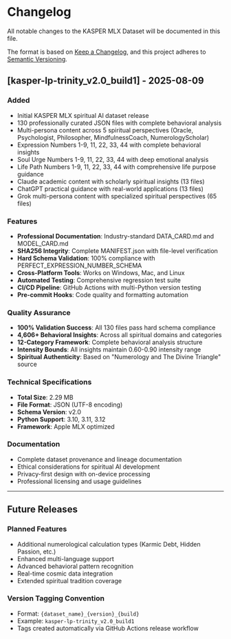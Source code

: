# Changelog

All notable changes to the KASPER MLX Dataset will be documented in this file.

The format is based on [Keep a Changelog](https://keepachangelog.com/en/1.0.0/),
and this project adheres to [Semantic Versioning](https://semver.org/spec/v2.0.0.html).

## [kasper-lp-trinity_v2.0_build1] - 2025-08-09

### Added
- Initial KASPER MLX spiritual AI dataset release
- 130 professionally curated JSON files with complete behavioral analysis
- Multi-persona content across 5 spiritual perspectives (Oracle, Psychologist, Philosopher, MindfulnessCoach, NumerologyScholar)
- Expression Numbers 1-9, 11, 22, 33, 44 with complete behavioral insights
- Soul Urge Numbers 1-9, 11, 22, 33, 44 with deep emotional analysis
- Life Path Numbers 1-9, 11, 22, 33, 44 with comprehensive life purpose guidance
- Claude academic content with scholarly spiritual insights (13 files)
- ChatGPT practical guidance with real-world applications (13 files)
- Grok multi-persona content with specialized spiritual perspectives (65 files)

### Features
- **Professional Documentation**: Industry-standard DATA_CARD.md and MODEL_CARD.md
- **SHA256 Integrity**: Complete MANIFEST.json with file-level verification
- **Hard Schema Validation**: 100% compliance with PERFECT_EXPRESSION_NUMBER_SCHEMA
- **Cross-Platform Tools**: Works on Windows, Mac, and Linux
- **Automated Testing**: Comprehensive regression test suite
- **CI/CD Pipeline**: GitHub Actions with multi-Python version testing
- **Pre-commit Hooks**: Code quality and formatting automation

### Quality Assurance
- **100% Validation Success**: All 130 files pass hard schema compliance
- **4,606+ Behavioral Insights**: Across all spiritual domains and categories
- **12-Category Framework**: Complete behavioral analysis structure
- **Intensity Bounds**: All insights maintain 0.60-0.90 intensity range
- **Spiritual Authenticity**: Based on "Numerology and The Divine Triangle" source

### Technical Specifications
- **Total Size**: 2.29 MB
- **File Format**: JSON (UTF-8 encoding)
- **Schema Version**: v2.0
- **Python Support**: 3.10, 3.11, 3.12
- **Framework**: Apple MLX optimized

### Documentation
- Complete dataset provenance and lineage documentation
- Ethical considerations for spiritual AI development
- Privacy-first design with on-device processing
- Professional licensing and usage guidelines

---

## Future Releases

### Planned Features
- Additional numerological calculation types (Karmic Debt, Hidden Passion, etc.)
- Enhanced multi-language support
- Advanced behavioral pattern recognition
- Real-time cosmic data integration
- Extended spiritual tradition coverage

### Version Tagging Convention
- Format: `{dataset_name}_{version}_{build}`
- Example: `kasper-lp-trinity_v2.0_build1`
- Tags created automatically via GitHub Actions release workflow